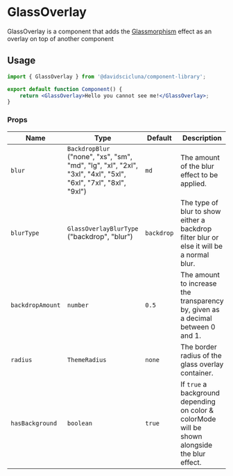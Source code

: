 # GlassOverlay

GlassOverlay is a component that adds the [Glassmorphism](https://www.freecodecamp.org/news/glassmorphism-how-to-create-a-glass-card-in-figma/#:~:text=Glassmorphism%20is%20a%20style%20which,and%20feel%20to%20its%20elements.) effect as an overlay on top of another component

## Usage

```jsx
import { GlassOverlay } from '@davidscicluna/component-library';

export default function Component() {
	return <GlassOverlay>Hello you cannot see me!</GlassOverlay>;
}
```

### Props

| Name             | Type                                                                                                          | Default    | Description                                                                                    |
| ---------------- | ------------------------------------------------------------------------------------------------------------- | ---------- | ---------------------------------------------------------------------------------------------- |
| `blur`           | `BackdropBlur` ("none", "xs", "sm", "md", "lg", "xl", "2xl", "3xl", "4xl", "5xl", "6xl", "7xl", "8xl", "9xl") | `md`       | The amount of the blur effect to be applied.                                                   |
| `blurType`       | `GlassOverlayBlurType` ("backdrop", "blur")                                                                   | `backdrop` | The type of blur to show either a backdrop filter blur or else it will be a normal blur.       |
| `backdropAmount` | `number`                                                                                                      | `0.5`      | The amount to increase the transparency by, given as a decimal between 0 and 1.                |
| `radius`         | `ThemeRadius`                                                                                                 | `none`     | The border radius of the glass overlay container.                                              |
| `hasBackground`  | `boolean`                                                                                                     | `true`     | If `true` a background depending on color & colorMode will be shown alongside the blur effect. |
